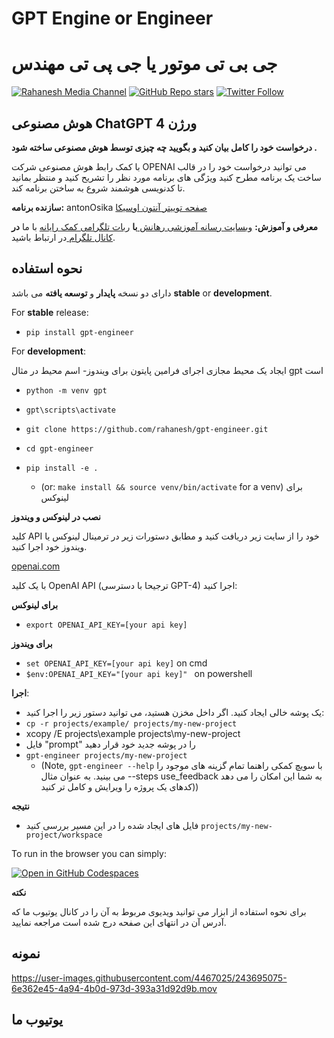 # GPT Engine or Engineer
# جی بی تی موتور یا جی پی تی مهندس
[![Rahanesh Media Channel](https://upload.wikimedia.org/wikipedia/commons/thumb/8/82/Telegram_logo.svg/240px-Telegram_logo.svg.png)](https://rahanesh.ir)
[![GitHub Repo stars](https://img.shields.io/github/stars/Rahanesh/gpt-engin?style=social)](https://github.com/Rahanesh/gpt-engin)
[![Twitter Follow](https://img.shields.io/twitter/follow/Rahanesh?style=social)](https://T.me/Rahanesh)

## هوش مصنوعی **ChatGPT** ورژن 4 

**درخواست خود را کامل بیان کنید و بگویید چه چیزی توسط هوش مصنوعی ساخته شود .**

با کمک رابط هوش مصنوعی شرکت OPENAI می توانید درخواست خود را در قالب ساخت یک برنامه مطرح کنید ویژگی های برنامه مورد نظر را تشریح کنید و منتظر بمانید تا کدنویسی هوشمند شروع به ساختن برنامه کند.


**سازنده برنامه:** antonOsika  [صفحه توییتر آنتون اوسیکا](https://twitter.com/antonosika/status/1667641038104674306)

**معرفی و آموزش:** [وبسایت رسانه آموزشی رهانش ](https://rahanesh.ir) **با** [ربات تلگرامی کمک رایانه](https://t.me/Rahaneshbot) با ما **در**  [کانال تلگرام ](https://t.me/Rahanesh) در ارتباط باشید.

## نحوه استفاده

دارای دو نسخه **پایدار** و **توسعه یافته** می باشد
**stable** or **development**.

For **stable** release:

- `pip install gpt-engineer`

For **development**:

ایجاد یک محیط مجازی اجرای فرامین پایتون برای ویندوز- اسم محیط در مثال gpt است
- `python -m venv gpt`

- `gpt\scripts\activate`

- `git clone https://github.com/rahanesh/gpt-engineer.git`
- `cd gpt-engineer`
- `pip install -e .`
  - (or: `make install && source venv/bin/activate` for a venv)  برای لینوکس


**نصب در لینوکس و ویندوز**

کلید API خود را از سایت زیر دریافت کنید و مطابق دستورات زیر در ترمینال لینوکس یا ویندوز خود اجرا کنید.

[openai.com](https://platform.openai.com/account/api-keys)

با یک کلید OpenAI API (ترجیحا با دسترسی GPT-4) اجرا کنید:

**برای لینوکس**
- `export OPENAI_API_KEY=[your api key]`

**برای ویندوز**

- `set OPENAI_API_KEY=[your api key]`  on cmd
- `$env:OPENAI_API_KEY="[your api key]" ` on powershell




**اجرا**:

- یک پوشه خالی ایجاد کنید. اگر داخل مخزن هستید، می توانید دستور زیر را اجرا کنید:
- `cp -r projects/example/ projects/my-new-project`
- xcopy /E projects\example projects\my-new-project
- فایل "prompt" را در پوشه جدید خود قرار دهید
- `gpt-engineer projects/my-new-project`
  - (Note, `gpt-engineer --help` با سویچ کمکی راهنما تمام گزینه های موجود را می بینید. به عنوان مثال --steps use_feedback به شما این امکان را می دهد کدهای یک پروژه را ویرایش و کامل تر کنید))



**نتیجه**
- فایل های ایجاد شده را در این مسیر بررسی کنید `projects/my-new-project/workspace`


To run in the browser you can simply:

[![Open in GitHub Codespaces](https://github.com/codespaces/badge.svg)](https://github.com/AntonOsika/gpt-engineer/codespaces)


**نکته**

برای نحوه استفاده از ابزار می توانید ویدیوی مربوط به آن را در کانال یوتیوب ما که آدرس آن در انتهای این صفحه درج شده است مراجعه نمایید.

## نمونه


https://user-images.githubusercontent.com/4467025/243695075-6e362e45-4a94-4b0d-973d-393a31d92d9b.mov

## یوتیوب ما
